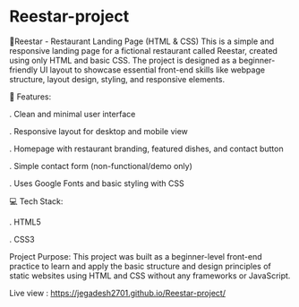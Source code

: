 # Reestar-project
📌Reestar - Restaurant Landing Page (HTML & CSS)
This is a simple and responsive landing page for a fictional restaurant called Reestar, created using only HTML and basic CSS. The project is designed as a beginner-friendly UI layout to showcase essential front-end skills like webpage structure, layout design, styling, and responsive elements.

🔧 Features:

. Clean and minimal user interface

. Responsive layout for desktop and mobile view

. Homepage with restaurant branding, featured dishes, and contact button

. Simple contact form (non-functional/demo only)

. Uses Google Fonts and basic styling with CSS

💻 Tech Stack:

. HTML5

. CSS3

Project Purpose:
This project was built as a beginner-level front-end practice to learn and apply the basic structure and design principles of static websites using HTML and CSS without any frameworks or JavaScript.

Live view :
https://jegadesh2701.github.io/Reestar-project/
